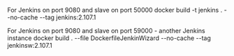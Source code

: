 For Jenkins on port 9080 and slave on port 50000
docker build -t jenkins . --no-cache --tag  jenkins:2.107.1

For Jenkins on port 9080 and slave on port 59000 - another Jenkins instance
docker build . --file DockerfileJenkinWizard --no-cache --tag jenkinsw:2.107.1

